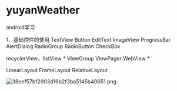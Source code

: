 # yuyanWeather
android学习

1、基础控件的使用
TextView
Button
EditText
ImageView
ProgressBar
AlertDialog
RadioGroup
RadioButton
CheckBox


recyclerView，listView *
ViewGroup
ViewPager
WebView *

LinearLayout
FrameLayout
RelativeLayout

![38eef57bf2903d16b2f3ba5145b40651.png](en-resource://database/585:1)